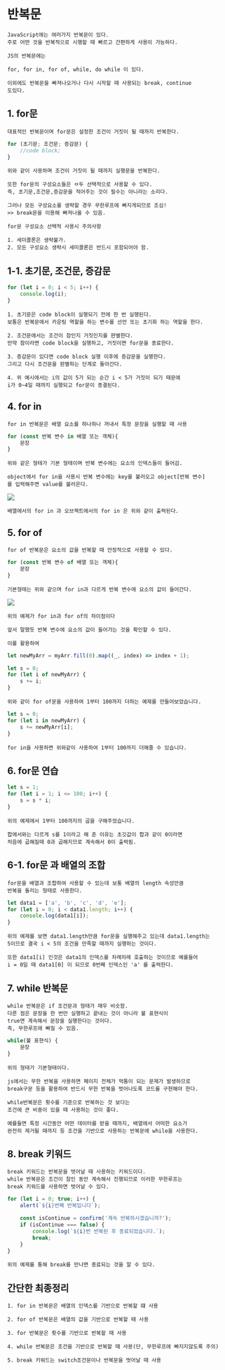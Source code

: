 # 반복문

    JavaScript에는 여러가지 반복문이 있다.
    주로 어떤 것을 반복적으로 시행할 때 빠르고 간편하게 사용이 가능하다.

    JS의 반복문에는

    for, for in, for of, while, do while 이 있다.

    이외에도 반복문을 빠져나오거나 다시 시작할 때 사용되는 break, continue
    도있다.

## 1. for문

    대표적인 반복문이며 for문은 설정한 조건이 거짓이 될 때까지 반복한다.

```js
for (초기문; 조건문; 증감문) {
    //code block;
}
```

    위와 같이 사용하며 조건이 거짓이 될 때까지 실행문을 반복한다.

    또한 for문의 구성요소들은 ㅁ두 선택적으로 사용할 수 있다.
    즉, 초기문,조건문,증감문을 적어주는 것이 필수는 아니라는 소리다.

    그러나 모든 구성요소를 생략할 경우 무한루프에 빠지게되므로 조심!
    >> break문을 이용해 빠져나올 수 있음.

    for문 구성요소 선택적 사용시 주의사항

    1. 세미콜론은 생략불가.
    2. 모든 구성요소 생략시 세미콜론은 반드시 포함되어야 함.

## 1-1. 초기문, 조건문, 증감문

```js
for (let i = 0; i < 5; i++) {
    console.log(i);
}
```

    1. 초기문은 code block이 실행되기 전에 한 번 실행된다.
    보통은 반복문에서 카운팅 역할을 하는 변수를 선언 또는 초기화 하는 역할을 한다.

    2. 조건문에서는 조건이 참인지 거짓인지를 판별한다.
    만약 참이라면 code block을 실행하고, 거짓이면 for문을 종료한다.

    3. 증감문이 있다면 code block 실행 이후에 증감문을 실행한다.
    그리고 다시 조건문을 판별하는 단계로 돌아간다.

    4. 위 예시에서는 i의 값이 5가 되는 순간 i < 5가 거짓이 되기 때문에
    i가 0~4일 때까지 실행되고 for문이 종결된다.

## 4. for in

    for in 반복문은 배열 요소를 하나하나 꺼내서 특정 문장을 실행할 때 사용

```js
for (const 반복 변수 in 배열 또는 객체){
    문장
}
```

    위와 같은 형태가 기본 형태이며 반복 변수에는 요소의 인덱스들이 들어감.

    object에서 for in을 사용시 반복 변수에는 key를 불러오고 object[반복 변수]
    를 입력해주면 value를 불러온다.

<img src='images/Js46.png'>

    배열에서의 for in 과 오브젝트에서의 for in 은 위와 같이 출력된다.

## 5. for of

    for of 반복문은 요소의 값을 반복할 때 안정적으로 사용할 수 있다.

```js
for (const 반복 변수 of 배열 또는 객체){
    문장
}
```

    기본형태는 위와 같으며 for in과 다르게 반복 변수에 요소의 값이 들어간다.

<img src='images/Js47.png'>

    위의 예제가 for in과 for of의 차이점이다

    앞서 말했듯 반복 변수에 요소의 값이 들어가는 것을 확인할 수 있다.

    이를 활용하여

```js
let newMyArr = myArr.fill(0).map((_, index) => index + 1);

let s = 0;
for (let i of newMyArr) {
    s += i;
}
```

    위와 같이 for of문을 사용하여 1부터 100까지 더하는 예제를 만들어보았습니다.

```js
let s = 0;
for (let i in newMyArr) {
    s += newMyArr[i];
}
```

    for in을 사용하면 위와같이 사용하여 1부터 100까지 더해줄 수 있습니다.

## 6. for문 연습

```js
let s = 1;
for (let i = 1; i <= 100; i++) {
    s = s * i;
}
```

    위의 예제에서 1부터 100까지의 곱을 구해주었습니다.

    합에서와는 다르게 s를 1이라고 해 준 이유는 초깃값이 합과 같이 0이라면
    처음에 곱해질때 0과 곱해지므로 계속해서 0이 출력됨.

## 6-1. for문 과 배열의 조합

    for문을 배열과 조합하여 사용할 수 있는데 보통 배열의 length 속성만큼
    반복을 돌리는 형태로 사용한다.

```js
let data1 = ['a', 'b', 'c', 'd', 'e'];
for (let i = 0; i < data1.length; i++) {
    console.log(data1[i]);
}
```

    위의 예제를 보면 data1.length만큼 for문을 실행해주고 있는데 data1.length는
    5이므로 결국 i < 5의 조건을 만족할 때까지 실행하는 것이다.

    또한 data1[i] 인것은 data1의 인덱스를 차례차례 호출하는 것이므로 예를들어
    i = 0일 때 data1[0] 이 되므로 0번째 인덱스인 'a' 를 출력한다.

## 7. while 반복문

    while 반복문은 if 조건문과 형태가 매우 비슷함.
    다른 점은 문장을 한 번만 실행하고 끝내는 것이 아니라 불 표현식이
    true면 계속해서 문장을 실행한다는 것이다.
    즉, 무한루프에 빠질 수 있음.

```js
while(불 표현식) {
    문장
}
```

    위의 형태가 기본형태이다.

    js에서는 무한 반복을 사용하면 페이지 전체가 먹통이 되는 문제가 발생하므로
    break구문 등을 활용하여 반드시 무한 반복을 벗어나도록 코드를 구현해야 한다.

    while반복문은 횟수를 기준으로 반복하는 것 보다는
    조건에 큰 비중이 있을 때 사용하는 것이 좋다.

    예를들면 특정 시간동안 어떤 데이터를 받을 때까지, 배열에서 어떠한 요소가
    완전히 제거될 때까지 등 조건을 기반으로 사용하는 반복문에 while을 사용한다.

## 8. break 키워드

    break 키워드는 반복문을 벗어날 때 사용하는 키워드이다.
    while 반복문은 조건이 참인 동안 계속해서 진행되므로 이러한 무한루프는
    break 키워드를 사용하면 벗어날 수 있다.

```js
for (let i = 0; true; i++) {
    alert(`${i}번째 반복입니다`);

    const isContinue = confirm('계속 반복하시겠습니까?');
    if (isContinue === false) {
        console.log(`${i}번 반복된 후 종료되었습니다.`);
        break;
    }
}
```

    위의 예제를 통해 break를 만나면 종료되는 것을 알 수 있다.

## 간단한 최종정리

    1. for in 반복문은 배열의 인덱스를 기반으로 반복할 떄 사용

    2. for of 반복문은 배열의 값을 기반으로 반복할 때 사용

    3. for 반복문은 횟수를 기반으로 반복할 때 사용

    4. while 반복문은 조건을 기반으로 반복할 때 사용(단, 무한루프에 빠지지않도록 주의)

    5. break 키워드는 switch조건문이나 반복문을 벗어날 때 사용
